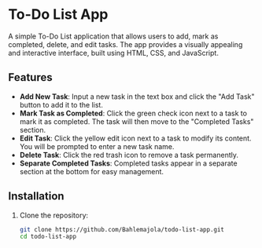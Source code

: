 # To-Do List App

A simple To-Do List application that allows users to add, mark as completed, delete, and edit tasks. The app provides a visually appealing and interactive interface, built using HTML, CSS, and JavaScript.

## Features

- **Add New Task**: Input a new task in the text box and click the "Add Task" button to add it to the list.
- **Mark Task as Completed**: Click the green check icon next to a task to mark it as completed. The task will then move to the "Completed Tasks" section.
- **Edit Task**: Click the yellow edit icon next to a task to modify its content. You will be prompted to enter a new task name.
- **Delete Task**: Click the red trash icon to remove a task permanently.
- **Separate Completed Tasks**: Completed tasks appear in a separate section at the bottom for easy management.

## Installation

1. Clone the repository:
   ```bash
   git clone https://github.com/Bahlemajola/todo-list-app.git
   cd todo-list-app
